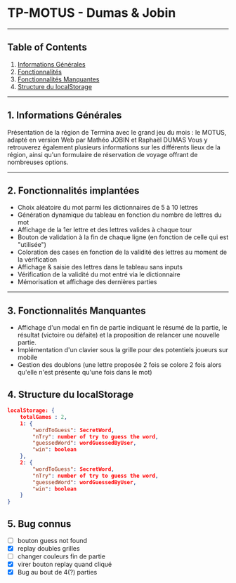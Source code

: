 # TP-MOTUS - Dumas & Jobin

***

## Table of Contents

1. [Informations Générales](#1-informations-générales)
2. [Fonctionnalités](#2-fonctionnalités)
3. [Fonctionnalités Manquantes](#3-fonctionnalités-manquantes)
4. [Structure du localStorage](#4-structure-du-localstorage)

***

## 1. Informations Générales

Présentation de la région de Termina avec le grand jeu du mois : le MOTUS, adapté en version Web par Mathéo JOBIN et Raphaël DUMAS
Vous y retrouverez également plusieurs informations sur les différents lieux de la région, ainsi qu'un formulaire de réservation de voyage offrant de nombreuses options.


***

## 2. Fonctionnalités implantées

- Choix aléatoire du mot parmi les dictionnaires de 5 à 10 lettres
- Génération dynamique du tableau en fonction du nombre de lettres du mot
- Affichage de la 1er lettre et des lettres valides à chaque tour
- Bouton de validation à la fin de chaque ligne (en fonction de celle qui est "utilisée")
- Coloration des cases en fonction de la validité des lettres au moment de la vérification
- Affichage & saisie des lettres dans le tableau sans inputs
- Vérification de la validité du mot entré via le dictionnaire
- Mémorisation et affichage des dernières parties

***

## 3. Fonctionnalités Manquantes

- Affichage d'un modal en fin de partie indiquant le résumé de la partie, le résultat (victoire ou défaite) et la proposition de relancer une nouvelle partie.
- Implémentation d'un clavier sous la grille pour des potentiels joueurs sur mobile
- Gestion des doublons (une lettre proposée 2 fois se colore 2 fois alors qu'elle n'est présente qu'une fois dans le mot)

## 4. Structure du localStorage

```JSON
localStorage: {
    totalGames : 2,
    1: {
        "wordToGuess": SecretWord,
        "nTry": number of try to guess the word,
        "guessedWord": wordGuessedByUser,
        "win": boolean
    },
    2: {
        "wordToGuess": SecretWord,
        "nTry": number of try to guess the word,
        "guessedWord": wordGuessedByUser,
        "win": boolean
    }
}
```

## 5. Bug connus
- [ ] bouton guess not found
- [x] replay doubles grilles
- [ ] changer couleurs fin de partie
- [x] virer bouton replay quand cliqué
- [x] Bug au bout de 4(?) parties
